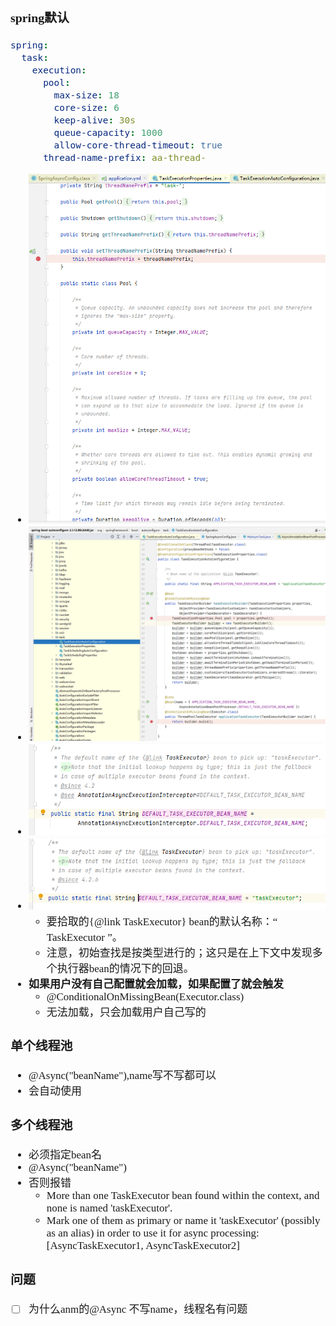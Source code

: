 <span  style="font-family: Simsun,serif; font-size: 17px; ">

### spring默认

~~~yaml
spring:
  task:
    execution:
      pool:
        max-size: 18
        core-size: 6
        keep-alive: 30s
        queue-capacity: 1000
        allow-core-thread-timeout: true
      thread-name-prefix: aa-thread-
~~~

- ![默认值](./pic/默认值.jpg)
- ![applicationTaskExecutor](./pic/Executor加载.jpg)
- ![taskExecutor](./pic/beanName-1.jpg)
- ![taskExecutor](./pic/beanName-2.png)
    - 要拾取的{@link TaskExecutor} bean的默认名称：“ TaskExecutor ”。
    - 注意，初始查找是按类型进行的；这只是在上下文中发现多个执行器bean的情况下的回退。
- **如果用户没有自己配置就会加载，如果配置了就会触发**
    - @ConditionalOnMissingBean(Executor.class)
    - 无法加载，只会加载用户自己写的

### 单个线程池

- @Async("beanName"),name写不写都可以
- 会自动使用

### 多个线程池

- 必须指定bean名
- @Async("beanName")
- 否则报错
    - More than one TaskExecutor bean found within the context, and none is named 'taskExecutor'.
    - Mark one of them as primary or name it 'taskExecutor' (possibly as an alias) in order to use it for async
      processing: [AsyncTaskExecutor1, AsyncTaskExecutor2]

### 问题

- [ ] 为什么anm的@Async 不写name，线程名有问题

</span>